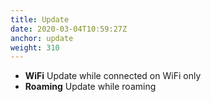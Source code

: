 ```yaml
---
title: Update
date: 2020-03-04T10:59:27Z
anchor: update
weight: 310
---
```


* **WiFi** Update while connected on WiFi only
* **Roaming** Update while roaming
